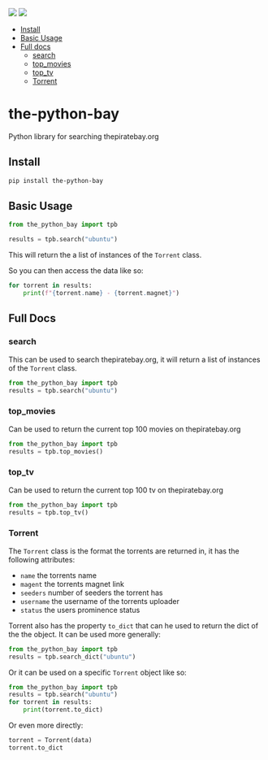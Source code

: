 [![](https://img.shields.io/pypi/v/the-python-bay.svg)](https://pypi.org/project/the-python-bay)
[![](https://img.shields.io/pypi/pyversions/the-python-bay.svg)](https://pypi.org/project/the-python-bay)

- [Install](#install)
- [Basic Usage](#basic-usage)
- [Full docs](#full-docs)
    - [search](#search)
    - [top_movies](#top_movies)
    - [top_tv](#top_tv)
    - [Torrent](#torrent)


# the-python-bay

Python library for searching thepiratebay.org

## Install

```bash
pip install the-python-bay
```
## Basic Usage

```python
from the_python_bay import tpb

results = tpb.search("ubuntu")
```

This will return the a list of instances of the `Torrent` class.

So you can then access the data like so:
```python
for torrent in results:
    print(f"{torrent.name} - {torrent.magnet}")
```

## Full Docs
### search
This can be used to search thepiratebay.org, it will return a list of instances of the `Torrent` class.
```python
from the_python_bay import tpb
results = tpb.search("ubuntu")
```

### top_movies
Can be used to return the current top 100 movies on thepiratebay.org
```python
from the_python_bay import tpb
results = tpb.top_movies()
```

### top_tv
Can be used to return the current top 100 tv on thepiratebay.org
```python
from the_python_bay import tpb
results = tpb.top_tv()
```

### Torrent
The `Torrent` class is the format the torrents are returned in, it has the following attributes:
- `name`     the torrents name
- `magent`   the torrents magnet link
- `seeders`  number of seeders the torrent has
- `username` the username of the torrents uploader
- `status`   the users prominence status

Torrent also has the property `to_dict` that can he used to return the dict of the the object. It can be used more generally:
```python
from the_python_bay import tpb
results = tpb.search_dict("ubuntu")

```
Or it can be used on a specific `Torrent` object like so:
```python
from the_python_bay import tpb
results = tpb.search("ubuntu")
for torrent in results:
    print(torrent.to_dict)
```
Or even more directly:
```python
torrent = Torrent(data)
torrent.to_dict
```
